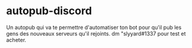 # autopub-discord
Un autopub qui va te permettre d'automatiser ton bot pour qu'il pub les gens des nouveaux serveurs qu'il rejoints. dm "slyyard#1337 pour test et acheter.
